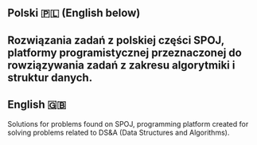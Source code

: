 ## Polski :poland: (English below)
Rozwiązania zadań z polskiej części SPOJ, platformy programistycznej przeznaczonej do rowziązywania zadań z zakresu algorytmiki i struktur danych.
---
## English :uk:
Solutions for problems found on SPOJ, programming platform created for solving problems related to DS&A (Data Structures and Algorithms).
